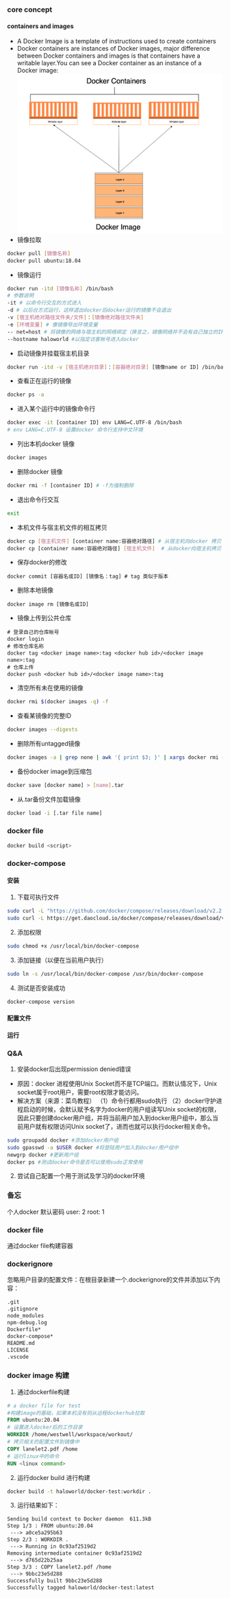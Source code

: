 ### core concept
#### containers and images
- A Docker Image is a template of instructions used to create containers
- Docker containers are instances of Docker images, major difference between Docker containers and images is that containers have a writable layer.You can see a Docker container as an instance of a Docker image:
![docker concept](../Resourse/docker_container_concept.png)
- 镜像拉取
```bash
docker pull [镜像名称]
docker pull ubuntu:18.04
```
- 镜像运行
```bash 
docker run -itd [镜像名称] /bin/bash
# 参数说明
-it # 以命令行交互的方式进入
-d # 以后台方式运行，这样退出docker后docker运行的镜像不会退出
-v [宿主机绝对路径文件夹/文件]：[镜像绝对路径文件夹]
-e [环境变量] # 像镜像导出环境变量
-- net=host # 将镜像的网络与宿主机的网络绑定（换言之，镜像网络并不会有自己独立的IP地址，类似于交换机的模式）
--hostname haloworld #以指定访客帐号进入docker
```
- 启动镜像并挂载宿主机目录
```bash
docker run -itd -v [宿主机绝对目录]：[容器绝对目录] [镜像name or ID] /bin/bash
```
- 查看正在运行的镜像
```bash
docker ps -a
```
- 进入某个运行中的镜像命令行
```bash
docker exec -it [container ID] env LANG=C.UTF-8 /bin/bash
# env LANG=C.UTF-8 设置docker 命令行支持中文环境
```
- 列出本机docker 镜像
```bash
docker images
```
- 删除docker 镜像
```bash
docker rmi -f [container ID] # -f为强制删除
```
- 退出命令行交互
```bash
exit
```
- 本机文件与宿主机文件的相互拷贝
```bash
docker cp [宿主机文件] [container name:容器绝对路径] # 从宿主机向docker 拷贝
docker cp [container name:容器绝对路径] [宿主机文件]  # 从docker向宿主机拷贝
```
- 保存docker的修改
```docker bash
docker commit [容器名或ID] [镜像名：tag] # tag 类似于版本
```
- 删除本地镜像
``` docker bash
docker image rm [镜像名或ID]
```
- 镜像上传到公共仓库
```docker bash
# 登录自己的仓库帐号
docker login
# 修改仓库名称
docker tag <docker image name>:tag <docker hub id>/<docker image name>:tag
# 仓库上传
docker push <docker hub id>/<docker image name>:tag
```
- 清空所有未在使用的镜像
```bash
docker rmi $(docker images -q) -f
```
- 查看某镜像的完整ID
```bash
docker images --digests
```
- 删除所有untagged镜像
```bash
docker images -a | grep none | awk '{ print $3; }' | xargs docker rmi --force
```
- 备份docker image到压缩包
```bash
docker save [docker name] > [name].tar
```
- 从.tar备份文件加载镜像
```bash
docker load -i [.tar file name]
```
### docker file
```bash
docker build <script>
```
### docker-compose
#### 安装
1. 下载可执行文件
```bash
sudo curl -L "https://github.com/docker/compose/releases/download/v2.2.2/docker-compose-$(uname -s)-$(uname -m)" -o /usr/local/bin/docker-compose #官方github
sudo curl -L https://get.daocloud.io/docker/compose/releases/download/v2.4.1/docker-compose-`uname -s`-`uname -m` > /usr/local/bin/docker-compose #国内源
```
2. 添加权限
```bash
sudo chmod +x /usr/local/bin/docker-compose
```
3. 添加链接（以便在当前用户执行）
```bash
sudo ln -s /usr/local/bin/docker-compose /usr/bin/docker-compose
```
4. 测试是否安装成功
```bash
docker-compose version
```
#### 配置文件

#### 运行

### Q&A
1.  安装docker后出现permission denied错误
- 原因：docker 进程使用Unix Socket而不是TCP端口。而默认情况下，Unix socket属于root用户，需要root权限才能访问。
- 解决方案（来源：菜鸟教程）
（1）命令行都用sudo执行
（2）docker守护进程启动的时候，会默认赋予名字为docker的用户组读写Unix socket的权限，因此只要创建docker用户组，并将当前用户加入到docker用户组中，那么当前用户就有权限访问Unix socket了，进而也就可以执行docker相关命令。
```bash
sudo groupadd docker #添加docker用户组 
sudo gpasswd -a $USER docker #将登陆用户加入到docker用户组中 
newgrp docker #更新用户组 
docker ps #测试docker命令是否可以使用sudo正常使用
```
2. 尝试自己配置一个用于测试及学习的docker环境

### 备忘
个人docker 默认密码
user: 2
root: 1
### docker file
通过docker file构建容器
### dockerignore
忽略用户目录的配置文件：在根目录新建一个.dockerignore的文件并添加以下内容：
```config file
.git
.gitignore
node_modules
npm-debug.log
Dockerfile*
docker-compose*
README.md
LICENSE
.vscode
```
### docker image 构建
1. 通过dockerfile构建
```Dockerfile demo 
# a docker file for test
#构建image的基础，如果本机没有则从远程dockerhub拉取
FROM ubuntu:20.04 
# 设置进入docker后的工作目录
WORKDIR /home/westwell/workspace/workout/
# 拷贝相关的配置文件到镜像中 
COPY lanelet2.pdf /home
# 运行linux中的命令
RUN <linux command>
```
2.  运行docker build 进行构建
```bash
docker build -t haloworld/docker-test:workdir .
```
3. 运行结果如下：
```output
Sending build context to Docker daemon  611.3kB
Step 1/3 : FROM ubuntu:20.04
 ---> a0ce5a295b63
Step 2/3 : WORKDIR .
 ---> Running in 0c93af2519d2
Removing intermediate container 0c93af2519d2
 ---> d765d22b25aa
Step 3/3 : COPY lanelet2.pdf /home
 ---> 9bbc23e5d288
Successfully built 9bbc23e5d288
Successfully tagged haloworld/docker-test:latest
```